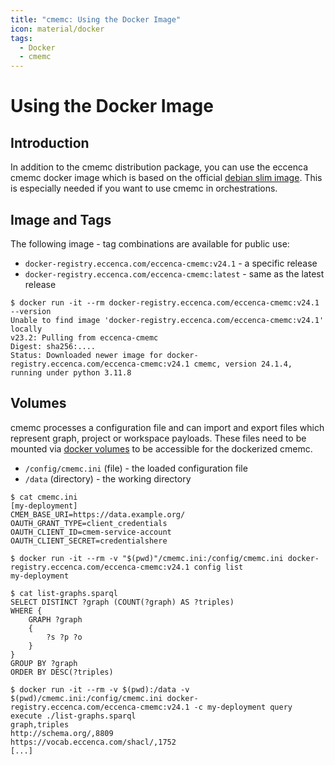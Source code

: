 ```yaml
---
title: "cmemc: Using the Docker Image"
icon: material/docker
tags:
  - Docker
  - cmemc
---
```

# Using the Docker Image

## Introduction

In addition to the cmemc distribution package, you can use the eccenca cmemc docker image which is based on the official [debian slim image](https://hub.docker.com/_/debian).
This is especially needed if you want to use cmemc in orchestrations.

## Image and Tags

The following image - tag combinations are available for public use:

- `docker-registry.eccenca.com/eccenca-cmemc:v24.1` - a specific release
- `docker-registry.eccenca.com/eccenca-cmemc:latest` - same as the latest release

``` shell-session title="Image retrieval and check cmemc version"
$ docker run -it --rm docker-registry.eccenca.com/eccenca-cmemc:v24.1 --version
Unable to find image 'docker-registry.eccenca.com/eccenca-cmemc:v24.1' locally
v23.2: Pulling from eccenca-cmemc
Digest: sha256:....
Status: Downloaded newer image for docker-registry.eccenca.com/eccenca-cmemc:v24.1 cmemc, version 24.1.4, running under python 3.11.8
```

## Volumes

cmemc processes a configuration file and can import and export files which represent graph, project or workspace payloads.
These files need to be mounted via [docker volumes](https://docs.docker.com/storage/volumes/) to be accessible for the dockerized cmemc.

- `/config/cmemc.ini` (file) - the loaded configuration file
- `/data` (directory) - the working directory

``` shell-session title="Using a volume to mount the config."
$ cat cmemc.ini
[my-deployment]
CMEM_BASE_URI=https://data.example.org/
OAUTH_GRANT_TYPE=client_credentials
OAUTH_CLIENT_ID=cmem-service-account
OAUTH_CLIENT_SECRET=credentialshere

$ docker run -it --rm -v "$(pwd)"/cmemc.ini:/config/cmemc.ini docker-registry.eccenca.com/eccenca-cmemc:v24.1 config list
my-deployment
```

``` shell-session title="Using a volume to additionally mount the data directory."
$ cat list-graphs.sparql
SELECT DISTINCT ?graph (COUNT(?graph) AS ?triples)
WHERE {
    GRAPH ?graph
    {
        ?s ?p ?o
    }
}
GROUP BY ?graph
ORDER BY DESC(?triples)

$ docker run -it --rm -v $(pwd):/data -v $(pwd)/cmemc.ini:/config/cmemc.ini docker-registry.eccenca.com/eccenca-cmemc:v24.1 -c my-deployment query execute ./list-graphs.sparql
graph,triples
http://schema.org/,8809
https://vocab.eccenca.com/shacl/,1752
[...]
```


